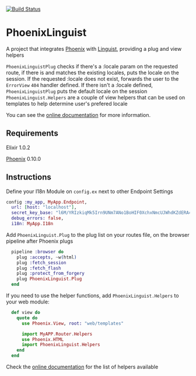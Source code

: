 [![Build Status](https://travis-ci.org/jxs/phoenix_linguist.svg?branch=master)](https://travis-ci.org/jxs/phoenix_linguist)

# PhoenixLinguist

A project that integrates [Phoenix](http://github.com/phoenixframework/phoenix) with [Linguist](https://github.com/chrismccord/linguist), providing a plug and view helpers

`PhoenixLinguistPlug` checks if there's a :locale param on the requested route, if there is and matches the existing locales, puts the locale on the session. If the requested :locale does not exist, forwards the user to the `ErrorView` `404` handler defined. If there isn't a :locale defined, `PhoenixLinguistPlug` puts the default locale on the session
`PhoenixLinguist.Helpers` are a couple of view helpers that can be used on templates to help determine user's prefered locale

You can see the [online documentation](http://hexdocs.pm/phoenix_linguist/) for more information.

## Requirements

Elixir 1.0.2

[Phoenix](http://www.phoenixframework.org) 0.10.0

## Instructions

Define your I18n Module on `config.ex` next to other Endpoint Settings

```elixir
config :my_app, MyApp.Endpoint,
  url: [host: "localhost"],
  secret_key_base: "l6M/YRIzkiqMk5Irn9UNm7ANo1BoHIF0XchxNmcUJWhdKZdERA45ASDFIxZ",
  debug_errors: false,
  i18n: MyApp.I18n
```

Add `PhoenixLinguist.Plug` to the plug list on your routes file, on the browser pipeline after Phoenix plugs

```elixir
  pipeline :browser do
    plug :accepts, ~w(html)
    plug :fetch_session
    plug :fetch_flash
    plug :protect_from_forgery
    plug PhoenixLinguist.Plug
  end
```

If you need to use the helper functions, add `PhoenixLinguist.Helpers` to your web module:

```elixir
  def view do
    quote do
      use Phoenix.View, root: "web/templates"

      import MyAPP.Router.Helpers
      use Phoenix.HTML
      import PhoenixLinguist.Helpers
    end
  end

```

Check the [online documentation](http://hexdocs.pm/phoenix_linguist/PhoenixLinguist.Helpers.html) for the list of helpers available
